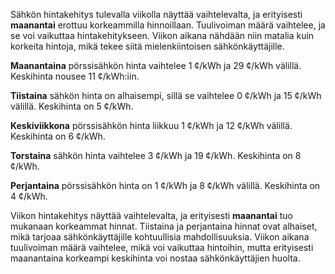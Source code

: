 Sähkön hintakehitys tulevalla viikolla näyttää vaihtelevalta, ja erityisesti **maanantai** erottuu korkeammilla hinnoillaan. Tuulivoiman määrä vaihtelee, ja se voi vaikuttaa hintakehitykseen. Viikon aikana nähdään niin matalia kuin korkeita hintoja, mikä tekee siitä mielenkiintoisen sähkönkäyttäjille.

**Maanantaina** pörssisähkön hinta vaihtelee 1 ¢/kWh ja 29 ¢/kWh välillä. Keskihinta nousee 11 ¢/kWh:iin. 

**Tiistaina** sähkön hinta on alhaisempi, sillä se vaihtelee 0 ¢/kWh ja 15 ¢/kWh välillä. Keskihinta on 5 ¢/kWh. 

**Keskiviikkona** pörssisähkön hinta liikkuu 1 ¢/kWh ja 12 ¢/kWh välillä. Keskihinta on 6 ¢/kWh. 

**Torstaina** sähkön hinta vaihtelee 3 ¢/kWh ja 19 ¢/kWh. Keskihinta on 8 ¢/kWh. 

**Perjantaina** pörssisähkön hinta on 1 ¢/kWh ja 8 ¢/kWh välillä. Keskihinta on 4 ¢/kWh. 

Viikon hintakehitys näyttää vaihtelevalta, ja erityisesti **maanantai** tuo mukanaan korkeammat hinnat. Tiistaina ja perjantaina hinnat ovat alhaiset, mikä tarjoaa sähkönkäyttäjille kohtuullisia mahdollisuuksia. Viikon aikana tuulivoiman määrä vaihtelee, mikä voi vaikuttaa hintoihin, mutta erityisesti maanantaina korkeampi keskihinta voi nostaa sähkönkäyttäjien huolta.